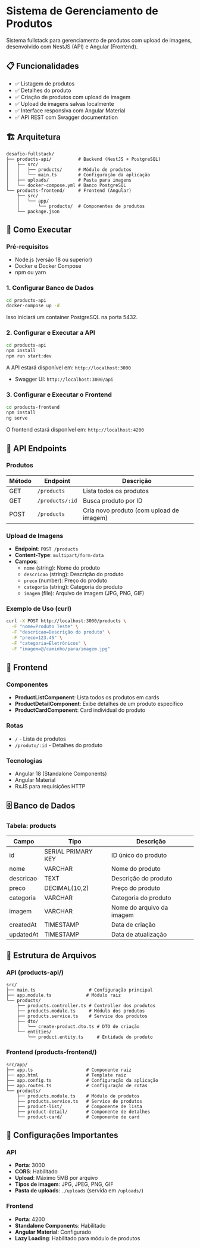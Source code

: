 # Sistema de Gerenciamento de Produtos

Sistema fullstack para gerenciamento de produtos com upload de imagens, desenvolvido com NestJS (API) e Angular (Frontend).

## 📋 Funcionalidades

- ✅ Listagem de produtos
- ✅ Detalhes do produto
- ✅ Criação de produtos com upload de imagem
- ✅ Upload de imagens salvas localmente
- ✅ Interface responsiva com Angular Material
- ✅ API REST com Swagger documentation

## 🏗️ Arquitetura

```
desafio-fullstack/
├── products-api/          # Backend (NestJS + PostgreSQL)
│   ├── src/
│   │   ├── products/      # Módulo de produtos
│   │   └── main.ts        # Configuração da aplicação
│   ├── uploads/           # Pasta para imagens
│   └── docker-compose.yml # Banco PostgreSQL
└── products-frontend/     # Frontend (Angular)
    ├── src/
    │   └── app/
    │       └── products/  # Componentes de produtos
    └── package.json
```

## 🚀 Como Executar

### Pré-requisitos

- Node.js (versão 18 ou superior)
- Docker e Docker Compose
- npm ou yarn

### 1. Configurar Banco de Dados

```bash
cd products-api
docker-compose up -d
```

Isso iniciará um container PostgreSQL na porta 5432.

### 2. Configurar e Executar a API

```bash
cd products-api
npm install
npm run start:dev
```

A API estará disponível em: `http://localhost:3000`

- Swagger UI: `http://localhost:3000/api`

### 3. Configurar e Executar o Frontend

```bash
cd products-frontend
npm install
ng serve
```

O frontend estará disponível em: `http://localhost:4200`

## 📡 API Endpoints

### Produtos

| Método | Endpoint        | Descrição                                |
| ------ | --------------- | ---------------------------------------- |
| GET    | `/products`     | Lista todos os produtos                  |
| GET    | `/products/:id` | Busca produto por ID                     |
| POST   | `/products`     | Cria novo produto (com upload de imagem) |

### Upload de Imagens

- **Endpoint**: `POST /products`
- **Content-Type**: `multipart/form-data`
- **Campos**:
  - `nome` (string): Nome do produto
  - `descricao` (string): Descrição do produto
  - `preco` (number): Preço do produto
  - `categoria` (string): Categoria do produto
  - `imagem` (file): Arquivo de imagem (JPG, PNG, GIF)

### Exemplo de Uso (curl)

```bash
curl -X POST http://localhost:3000/products \
  -F "nome=Produto Teste" \
  -F "descricao=Descrição do produto" \
  -F "preco=123.45" \
  -F "categoria=Eletrônicos" \
  -F "imagem=@/caminho/para/imagem.jpg"
```

## 🎨 Frontend

### Componentes

- **ProductListComponent**: Lista todos os produtos em cards
- **ProductDetailComponent**: Exibe detalhes de um produto específico
- **ProductCardComponent**: Card individual do produto

### Rotas

- `/` - Lista de produtos
- `/produto/:id` - Detalhes do produto

### Tecnologias

- Angular 18 (Standalone Components)
- Angular Material
- RxJS para requisições HTTP

## 🗄️ Banco de Dados

### Tabela: products

| Campo     | Tipo               | Descrição                 |
| --------- | ------------------ | ------------------------- |
| id        | SERIAL PRIMARY KEY | ID único do produto       |
| nome      | VARCHAR            | Nome do produto           |
| descricao | TEXT               | Descrição do produto      |
| preco     | DECIMAL(10,2)      | Preço do produto          |
| categoria | VARCHAR            | Categoria do produto      |
| imagem    | VARCHAR            | Nome do arquivo da imagem |
| createdAt | TIMESTAMP          | Data de criação           |
| updatedAt | TIMESTAMP          | Data de atualização       |

## 📁 Estrutura de Arquivos

### API (products-api/)

```
src/
├── main.ts                    # Configuração principal
├── app.module.ts             # Módulo raiz
└── products/
    ├── products.controller.ts # Controller dos produtos
    ├── products.module.ts     # Módulo dos produtos
    ├── products.service.ts    # Service dos produtos
    ├── dto/
    │   └── create-product.dto.ts # DTO de criação
    └── entities/
        └── product.entity.ts     # Entidade do produto
```

### Frontend (products-frontend/)

```
src/app/
├── app.ts                    # Componente raiz
├── app.html                  # Template raiz
├── app.config.ts             # Configuração da aplicação
├── app.routes.ts             # Configuração de rotas
└── products/
    ├── products.module.ts    # Módulo de produtos
    ├── products.service.ts   # Service de produtos
    ├── product-list/         # Componente de lista
    ├── product-detail/       # Componente de detalhes
    └── product-card/         # Componente de card
```

## 🔧 Configurações Importantes

### API

- **Porta**: 3000
- **CORS**: Habilitado
- **Upload**: Máximo 5MB por arquivo
- **Tipos de imagem**: JPG, JPEG, PNG, GIF
- **Pasta de uploads**: `./uploads` (servida em `/uploads/`)

### Frontend

- **Porta**: 4200
- **Standalone Components**: Habilitado
- **Angular Material**: Configurado
- **Lazy Loading**: Habilitado para módulo de produtos


